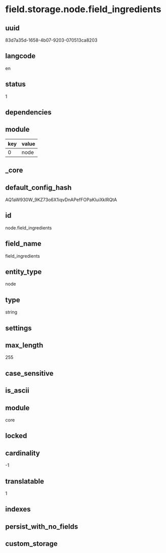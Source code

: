 # field.storage.node.field_ingredients

## uuid
83d7a35d-1658-4b07-9203-070513ca8203

## langcode
en

## status
1

## dependencies

## module
|key|value|
|-|-|
|0|node|


## _core

## default_config_hash
AQ1aW930W_9KZ73o6X1iqvDnAPefFOPaKluiXklRQtA

## id
node.field_ingredients

## field_name
field_ingredients

## entity_type
node

## type
string

## settings

## max_length
255

## case_sensitive


## is_ascii


## module
core

## locked


## cardinality
-1

## translatable
1

## indexes


## persist_with_no_fields


## custom_storage

